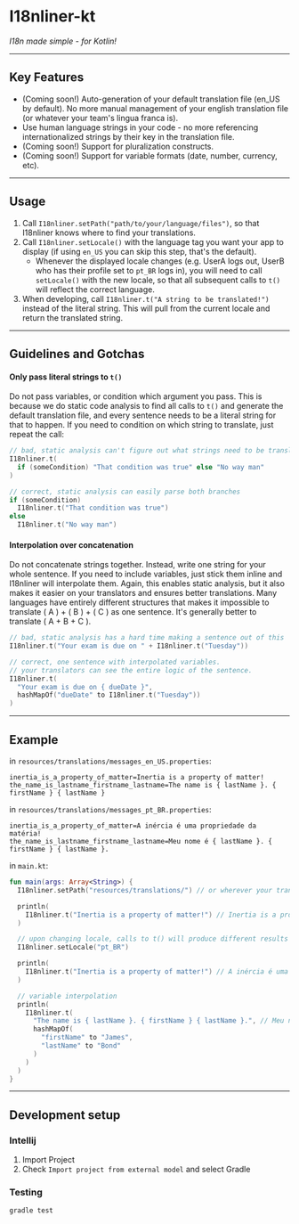 # I18nliner-kt

_I18n made simple - for Kotlin!_

---

## Key Features
* (Coming soon!) Auto-generation of your default translation file (en_US by default).
No more manual management of your english translation file
(or whatever your team's lingua franca is).
* Use human language strings in your code - no more referencing
internationalized strings by their key in the translation file.
* (Coming soon!) Support for pluralization constructs.
* (Coming soon!) Support for variable formats (date, number, currency, etc).

---

## Usage
1. Call `I18nliner.setPath("path/to/your/language/files")`, so that I18nliner
knows where to find your translations.
2. Call `I18nliner.setLocale()` with the language tag you want your app to display
(if using `en_US` you can skip this step, that's the default).
    * Whenever the displayed locale changes (e.g. UserA logs out, UserB who has
    their profile set to `pt_BR` logs in),
    you will need to call `setLocale()` with the new locale, so that all
    subsequent calls to `t()` will reflect the correct language.
3. When developing, call `I18nliner.t("A string to be translated!")` instead of
the literal string.
This will pull from the current locale and return the translated string.

---

## Guidelines and Gotchas

#### Only pass literal strings to `t()`
Do not pass variables, or condition which argument you pass.
This is because we do static code analysis to find all calls to `t()`
and generate the default translation file, and every sentence needs to be a
literal string for that to happen.
If you need to condition on which string to translate, just repeat the call:
```kotlin
// bad, static analysis can't figure out what strings need to be translated
I18nliner.t(
  if (someCondition) "That condition was true" else "No way man"
)
```

```kotlin
// correct, static analysis can easily parse both branches
if (someCondition)
  I18nliner.t("That condition was true")
else
  I18nliner.t("No way man")
```

#### Interpolation over concatenation
Do not concatenate strings together. Instead, write one string for your whole sentence.
If you need to include variables, just stick them inline and I18nliner will
interpolate them. Again, this enables static analysis, but it also makes it easier
on your translators and ensures better translations. Many languages have entirely
different structures that makes it impossible to translate ( A ) + ( B ) + ( C ) as
one sentence. It's generally better to translate ( A + B + C ).

```kotlin
// bad, static analysis has a hard time making a sentence out of this
I18nliner.t("Your exam is due on " + I18nliner.t("Tuesday"))
```

```kotlin
// correct, one sentence with interpolated variables.
// your translators can see the entire logic of the sentence.
I18nliner.t(
  "Your exam is due on { dueDate }",
  hashMapOf("dueDate" to I18nliner.t("Tuesday"))
)
```

---

## Example

in `resources/translations/messages_en_US.properties`:
```
inertia_is_a_property_of_matter=Inertia is a property of matter!
the_name_is_lastname_firstname_lastname=The name is { lastName }. { firstName } { lastName }
```

in `resources/translations/messages_pt_BR.properties`:
```
inertia_is_a_property_of_matter=A inércia é uma propriedade da matéria!
the_name_is_lastname_firstname_lastname=Meu nome é { lastName }. { firstName } { lastName }.
```

in `main.kt`:
```kotlin
fun main(args: Array<String>) {
  I18nliner.setPath("resources/translations/") // or wherever your translation files live

  println(
    I18nliner.t("Inertia is a property of matter!") // Inertia is a property of matter!
  )

  // upon changing locale, calls to t() will produce different results
  I18nliner.setLocale("pt_BR")

  println(
    I18nliner.t("Inertia is a property of matter!") // A inércia é uma propriedade da matéria!
  )

  // variable interpolation
  println(
    I18nliner.t(
      "The name is { lastName }. { firstName } { lastName }.", // Meu nome é Bond. James Bond.
      hashMapOf(
        "firstName" to "James",
        "lastName" to "Bond"
      )
    )
  )
}
```

---

## Development setup

### Intellij
1. Import Project
2. Check `Import project from external model` and select Gradle

### Testing
`gradle test`
